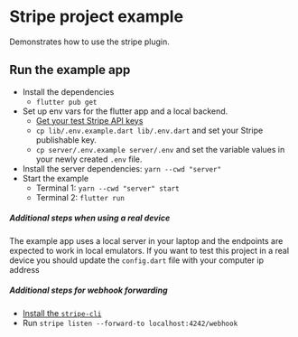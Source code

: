 # Stripe project example

Demonstrates how to use the stripe plugin.

## Run the example app

- Install the dependencies
  - `flutter pub get`
- Set up env vars for the flutter app and a local backend.
  - [Get your test Stripe API keys](https://stripe.com/docs/keys)
  - `cp lib/.env.example.dart lib/.env.dart` and set your Stripe publishable key.
  - `cp server/.env.example server/.env` and set the variable values in your newly created `.env` file.
- Install the server dependencies: `yarn --cwd "server"`
- Start the example
  - Terminal 1: `yarn --cwd "server" start`
  - Terminal 2: `flutter run`

##### Additional steps when using a real device
The example app uses a local server in your laptop and the endpoints are expected to work in local emulators. 
If you want to test this project in a real device you should update the `config.dart` file with your computer ip address

##### Additional steps for webhook forwarding

- [Install the `stripe-cli`](https://stripe.com/docs/stripe-cli)
- Run `stripe listen --forward-to localhost:4242/webhook`


